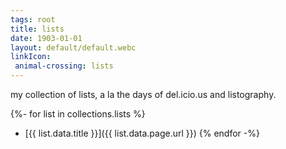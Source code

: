 ```yaml
---
tags: root
title: lists
date: 1903-01-01
layout: default/default.webc
linkIcon:
 animal-crossing: lists
---
```


my collection of lists, a la the days of del.icio.us and listography.

{%- for list in collections.lists %}
- [{{ list.data.title }}]({{ list.data.page.url }})
{% endfor -%}
